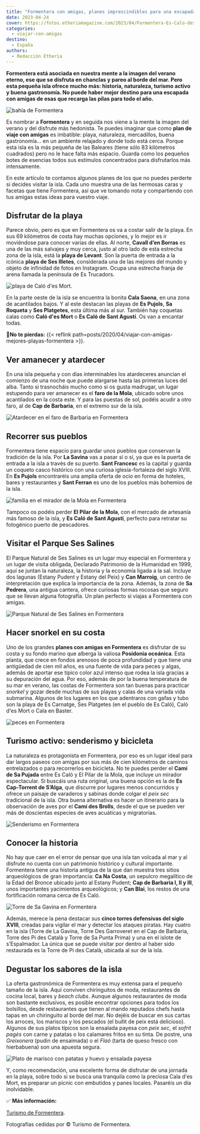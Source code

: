 ```yaml
---
title: "Formentera con amigas, planes imprescindibles para una escapada perfecta"
date: 2023-04-24
cover: https://fotos.etheriamagazine.com/2023/04/Formentera-Es-Calo-des-Mort.jpg
categories: 
  - viajar-con-amigas
destino: 
  - España
authors: 
  - Redacción Etheria
---
```


**Formentera está asociada en nuestra mente a la imagen del verano eterno, ese que se 
disfruta en chanclas y pareo al borde del mar. Pero esta pequeña isla ofrece mucho más: 
historia, naturaleza, turismo activo y buena gastronomía. No puede haber mejor destino 
para una escapada con amigas de esas que recarga las pilas para todo el año.** 

![bahía de Formentera](https://fotos.etheriamagazine.com/2023/04/Formentera-playa-yate.jpg "El mar en Formentera tiene un color azul espectacular.")

Es nombrar a **Formentera** y en seguida nos viene a la mente la imagen del verano y del 
disfrute más hedonista. Te puedes imaginar que como **plan de viaje con amigas** es 
imbatible: playa, naturaleza, mercadillos, buena gastronomía… en un ambiente relajado y 
donde todo está cerca. Porque esta isla es la más pequeña de las Baleares (tiene sólo 83 
kilómetros cuadrados) pero no le hace falta más espacio. Guarda como los pequeños botes 
de esencias todos sus estímulos concentrados para disfrutarlos más intensamente. 

En este artículo te contamos algunos planes de los que no puedes perderte si decides 
visitar la isla. Cada uno muestra una de las hermosas caras y facetas que tiene 
Formentera, así que ve tomando nota y compartiendo con tus amigas estas ideas para 
vuestro viaje. 

## Disfrutar de la playa

Parece obvio, pero es que en Formentera os va a costar salir de la playa. En sus 69 
kilómetros de costa hay muchas opciones, y lo mejor es ir moviéndose para conocer varias 
de ellas. Al norte, **Cavall d’en Borras** es una de las más salvajes y muy cerca, justo 
al otro lado de esta estrecha zona de la isla, está la **playa de Levant**. Son la 
puerta de entrada a la icónica **playa de Ses Illetes**, considerada una de las mejores 
del mundo y objeto de infinidad de fotos en Instagram. Ocupa una estrecha franja de 
arena llamada la península de Es Trucadors. 

![playa de Caló d'es Mort.](https://fotos.etheriamagazine.com/2023/04/Formentera-Es-Calo-des-Mort.jpg "La pequeña playa de Caló d'es Mort.")

En la parte oeste de la isla se encuentra la bonita **Cala Saona**, en una zona de 
acantilados bajos. Y al este destacan las playas de **Es Pujols**, **Sa Roqueta** y 
**Ses Platgetes**, esta última más al sur. También hay coquetas calas como **Caló d'es 
Mort** o **Es Caló de Sant Agustí**. Os van a encantar todas. 

📍**No te pierdas:** {{< reflink 
path=posts/2020/04/viajar-con-amigas-mejores-playas-formentera >}}. 

## Ver amanecer y atardecer

En una isla pequeña y con días interminables los atardeceres anuncian el comienzo de una 
noche que puede alargarse hasta las primeras luces del alba. Tanto si trasnocháis mucho 
como si os gusta madrugar, un lugar estupendo para ver amanecer es el **faro de la 
Mola**, ubicado sobre unos acantilados en la costa este. Y para las puestas de sol, 
podéis acudir a otro faro, al de **Cap de Barbaria**, en el extremo sur de la isla. 

![Atardecer en el faro de Barbaria en Formentera](https://fotos.etheriamagazine.com/2023/04/formentera-FARO-DE-BARBARIA.jpg "Atardecer en el faro de Barbaria. © Amparo Arias.")

## Recorrer sus pueblos

Formentera tiene espacio para guardar unos pueblos que conservan la tradición de la 
isla. Por **La Savina** vas a pasar sí o sí, ya que es la puerta de entrada a la isla a 
través de su puerto. **Sant Francesc** es la capital y guarda un coqueto casco histórico 
con una curiosa iglesia-fortaleza del siglo XVIII. En **Es Pujols** encontraréis una 
amplia oferta de ocio en forma de hoteles, bares y restaurantes y **Sant Ferran** es uno 
de los pueblos más bohemios de la isla. 

![familia en el mirador de la Mola en Formentera](https://fotos.etheriamagazine.com/2023/04/formentera-Mirador-de-La-Mola.jpg "Mirador de La Mola, cerca del pueblo Pilar de la Mola.")

Tampoco os podéis perder **El Pilar de la Mola**, con el mercado de artesanía más famoso 
de la isla, y **Es Caló de Sant Agustí**, perfecto para retratar su fotogénico puerto de 
pescadores. 

## Visitar el Parque Ses Salines

El Parque Natural de Ses Salines es un lugar muy especial en Formentera y un lugar de 
visita obligada, Declarado Patrimonio de la Humanidad en 1999, aquí se juntan la 
naturaleza, la historia y la economía ligada a la sal. Incluye dos lagunas (Estany 
Pudent y Estany del Peix) y **Can Marroig**, un centro de interpretación que explica la 
importancia de la zona. Además, la zona de **Sa Pedrera**, una antigua cantera, ofrece 
curiosas formas rocosas que seguro que se llevan alguna fotografía. Un plan perfecto si 
viajas a Formentera con amigas. 

![Parque Natural de Ses Salines en Formentera](https://fotos.etheriamagazine.com/2023/04/formentera-Ses-Salines.jpg "Parque Natural de Ses Salines.")

## Hacer snorkel en su costa

Uno de los grandes **planes con amigas en Formentera** es disfrutar de su costa y su 
fondo marino que alberga la valiosa **Posidonia oceánica**. Esta planta, que crece en 
fondos arenosos de poca profundidad y que tiene una antigüedad de cien mil años, es una 
fuente de vida para peces y algas, además de aportar ese típico color azul intenso que 
rodea la isla gracias a su depuración del agua. Por eso, además de por la buena 
temperatura de su mar en verano, las costas de Formentera son tan buenas para practicar 
_snorkel_ y gozar desde muchas de sus playas y calas de una variada vida submarina. 
Algunos de los lugares en los que adentraros con gafas y tubo son la playa de Es 
Carnatge, Ses Platgetes (en el pueblo de Es Caló), Caló d'es Mort o Cala en Baster. 

![peces en Formentera](https://fotos.etheriamagazine.com/2023/04/Formentera-fondo-marino.jpg "Formentera tiene un fondo marino increíble para el snorkel y el buceo.")

## Turismo activo: senderismo y bicicleta

La naturaleza es protagonista en Formentera, por eso es un lugar ideal para dar largos 
paseos con amigas por sus más de cien kilómetros de caminos entrelazados o para 
recorrerlos en bicicleta. No te puedes perder el **Camí de Sa Pujada** entre Es Caló y 
El Pilar de la Mola, que incluye un mirador espectacular. Si buscáis una ruta original, 
una buena opción es la de **Es Cap-Torrent de S’Alga**, que discurre por lugares menos 
concurridos y ofrece un paisaje de varaderos y sabinas donde colgar el _peix sec_ 
tradicional de la isla. Otra buena alternativa es hacer un itinerario para la 
observación de aves por el **Camí des Brolls**, desde el que se pueden ver más de 
doscientas especies de aves acuáticas y migratorias. 

![Senderismo en Formentera](https://fotos.etheriamagazine.com/2023/04/Formentera-senderismo.jpg "Formentera está llena de rutas de senderismo preciosas.")

## Conocer la historia

No hay que caer en el error de pensar que una isla tan volcada al mar y al disfrute no 
cuenta con un patrimonio histórico y cultural importante. Formentera tiene una historia 
antigua de la que dan muestra tres sitios arqueológicos de gran importancia: **Ca Na 
Costa**, un sepulcro megalítico de la Edad del Bronce ubicado junto al Estany Pudent; 
**Cap de Barbaria I, II y III**, unos importantes yacimientos arqueológicos; y **Can 
Blai**, los restos de una fortificación romana cerca de Es Caló. 

![Torre de Sa Gavina en Formentera](https://fotos.etheriamagazine.com/2023/04/Formentera-Torre-de-La-Gavina.jpg "Torre de Sa Gavina.")

Además, merece la pena destacar sus **cinco torres defensivas del siglo XVIII**, creadas 
para vigilar el mar y detectar los ataques piratas. Hay cuatro en la isla (Torre de La 
Gavina, Torre Des Garroveret en el Cap de Barbaria, Torre des Pi des Català y Torre de 
Sa Punta Prima) y una en el islote de s’Espalmador. La única que se puede visitar por 
dentro al haber sido restaurada es la Torre de Pi des Català, ubicada al sur de la isla. 

## Degustar los sabores de la isla

La oferta gastronómica de Formentera es muy extensa para el pequeño tamaño de la isla. 
Aquí conviven chiringuitos de moda, restaurantes de cocina local, bares y _beach clubs_. 
Aunque algunos restaurantes de moda son bastante exclusivos, es posible encontrar 
opciones para todos los bolsillos, desde restaurantes que tienen al mando reputados 
chefs hasta tapas en un chiringuito al borde del mar. No dejéis de buscar en sus cartas 
los arroces, los mariscos y los pescados (el bullit de peix está delicioso). Algunos de 
sus platos típicos son la ensalada payesa con _peix sec_, el _sofrit pagès_ con carne y 
patatas o los calamares fritos en su tinta. De postre, una _Greixonera_ (pudin de 
ensaimada) o el _Flaó_ (tarta de queso fresco con hierbabuena) son una apuesta segura. 

![Plato de marisco con patatas y huevo y ensalada payesa](https://fotos.etheriamagazine.com/2023/04/Formentera-gastronomia.jpg "Plato de marisco con patatas y huevo y ensalada payesa © Alfredo Montero.")

Y, como recomendación, una excelente forma de disfrutar de una jornada en la playa, 
sobre todo si se busca una tranquila como la preciosa Cala d'es Mort, es preparar un 
pícnic con embutidos y panes locales. Pasaréis un día inolvidable. 

✅ **Más información:** 

[Turismo de Formentera](https://www.formentera.es/). 

Fotografías cedidas por © Turismo de Formentera.
